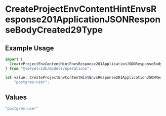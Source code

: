 # CreateProjectEnvContentHintEnvsResponse201ApplicationJSONResponseBodyCreated29Type

## Example Usage

```typescript
import {
  CreateProjectEnvContentHintEnvsResponse201ApplicationJSONResponseBodyCreated29Type,
} from "@vercel/sdk/models/operations";

let value: CreateProjectEnvContentHintEnvsResponse201ApplicationJSONResponseBodyCreated29Type =
    "postgres-user";
```

## Values

```typescript
"postgres-user"
```